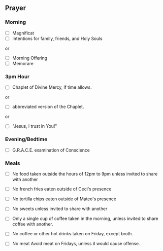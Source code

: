 ## Prayer

### Morning

- [ ] Magnificat
- [ ] Intentions for family, friends, and Holy Souls

or 

- [ ] Morning Offering
- [ ] Memorare

### 3pm Hour

- [ ] Chaplet of Divine Mercy, if time allows.

or 

- [ ] abbreviated version of the Chaplet.

or 

- [ ] "Jesus, I trust in You!"

### Evening/Bedtime

- [ ] G.R.A.C.E. examination of Conscience

### Meals

- [ ] No food taken outside the hours of 12pm to 9pm unless invited to share with another

- [ ] No french fries eaten outside of Ceci's presence
- [ ] No tortilla chips eaten outside of Mateo's presence

- [ ] No sweets unless invited to share with another

- [ ] Only a single cup of coffee taken in the morning, unless invited to share coffee with another. 

- [ ] No coffee or other hot drinks taken on Friday, except broth.

- [ ] No meat Avoid meat on Fridays, unless it would cause offense.
